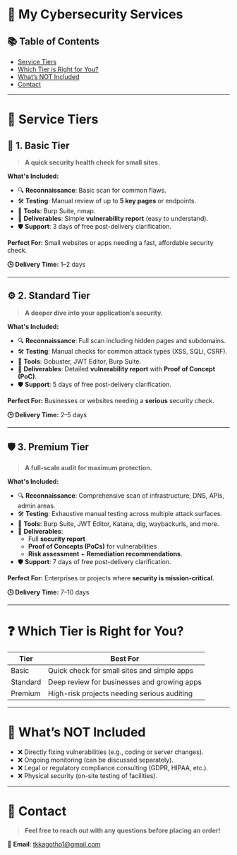 # 🚀 My Cybersecurity Services

## 📚 Table of Contents
- [Service Tiers](#-service-tiers)
- [Which Tier is Right for You?](#-which-tier-is-right-for-you)
- [What’s NOT Included](#-whats-not-included)
- [Contact](#-contact)

---

# 🚀 Service Tiers

## 🧩 1. Basic Tier
> **A quick security health check for small sites.**

**What's Included:**
- 🔍 **Reconnaissance**: Basic scan for common flaws.
- 🛠 **Testing**: Manual review of up to **5 key pages** or endpoints.
- 🧰 **Tools**: Burp Suite, nmap.
- 📄 **Deliverables**: Simple **vulnerability report** (easy to understand).
- 🛡️ **Support**: 3 days of free post-delivery clarification.

**Perfect For:** Small websites or apps needing a fast, affordable security check.

**🕒 Delivery Time:** 1–2 days

---

## ⚙️ 2. Standard Tier
> **A deeper dive into your application’s security.**

**What's Included:**
- 🔍 **Reconnaissance**: Full scan including hidden pages and subdomains.
- 🛠 **Testing**: Manual checks for common attack types (XSS, SQLi, CSRF).
- 🧰 **Tools**: Gobuster, JWT Editor, Burp Suite.
- 📄 **Deliverables**: Detailed **vulnerability report** with **Proof of Concept (PoC)**.
- 🛡️ **Support**: 5 days of free post-delivery clarification.

**Perfect For:** Businesses or websites needing a **serious** security check.

**🕒 Delivery Time:** 2–5 days

---

## 🛡️ 3. Premium Tier
> **A full-scale audit for maximum protection.**

**What's Included:**
- 🔍 **Reconnaissance**: Comprehensive scan of infrastructure, DNS, APIs, admin areas.
- 🛠 **Testing**: Exhaustive manual testing across multiple attack surfaces.
- 🧰 **Tools**: Burp Suite, JWT Editor, Katana, dig, waybackurls, and more.
- 📄 **Deliverables**: 
  - Full **security report**
  - **Proof of Concepts (PoCs)** for vulnerabilities
  - **Risk assessment** + **Remediation recommendations**.
- 🛡️ **Support**: 7 days of free post-delivery clarification.

**Perfect For:** Enterprises or projects where **security is mission-critical**.

**🕒 Delivery Time:** 7–10 days

---

# ❓ Which Tier is Right for You?

| Tier         | Best For                                      |
|--------------|-----------------------------------------------|
| Basic        | Quick check for small sites and simple apps   |
| Standard     | Deep review for businesses and growing apps  |
| Premium      | High-risk projects needing serious auditing  |

---

# 🚫 What’s NOT Included
- ❌ Directly fixing vulnerabilities (e.g., coding or server changes).
- ❌ Ongoing monitoring (can be discussed separately).
- ❌ Legal or regulatory compliance consulting (GDPR, HIPAA, etc.).
- ❌ Physical security (on-site testing of facilities).

---

# 📩 Contact
> **Feel free to reach out with any questions before placing an order!**

📧 **Email**: [tkkagotho1@gmail.com](mailto:tkkagotho1@gmail.com)
